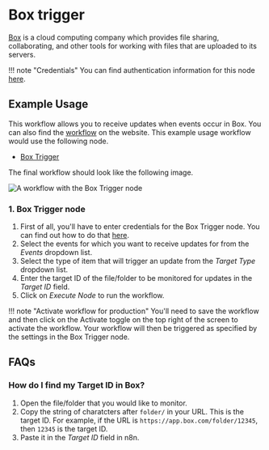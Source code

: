 # Box trigger

[Box](https://www.box.com/) is a cloud computing company which provides file sharing, collaborating, and other tools for working with files that are uploaded to its servers.

!!! note "Credentials"
    You can find authentication information for this node [here](/integrations/builtin/credentials/box/).



## Example Usage

This workflow allows you to receive updates when events occur in Box. You can also find the [workflow](https://n8n.io/workflows/560) on the website. This example usage workflow would use the following node.

- [Box Trigger]()

The final workflow should look like the following image.

![A workflow with the Box Trigger node](/_images/integrations/builtin/trigger-nodes/boxtrigger/workflow.png)


### 1. Box Trigger node

1. First of all, you'll have to enter credentials for the Box Trigger node. You can find out how to do that [here](/integrations/builtin/credentials/box/).
2. Select the events for which you want to receive updates for from the *Events* dropdown list.
3. Select the type of item that will trigger an update from the *Target Type* dropdown list.
4. Enter the target ID of the file/folder to be monitored for updates in the *Target ID* field.
5. Click on *Execute Node* to run the workflow.

!!! note "Activate workflow for production"
    You'll need to save the workflow and then click on the Activate toggle on the top right of the screen to activate the workflow. Your workflow will then be triggered as specified by the settings in the Box Trigger node.


## FAQs

### How do I find my Target ID in Box?
1. Open the file/folder that you would like to monitor.
2. Copy the string of charatcters after `folder/` in your URL. This is the target ID. For example, if the URL is `https://app.box.com/folder/12345`, then `12345` is the target ID.
3. Paste it in the *Target ID* field in n8n.
